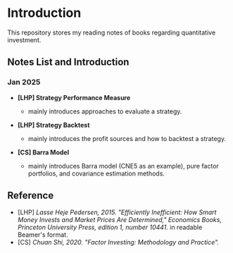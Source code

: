 # Introduction

This repository stores my reading notes of books regarding quantitative investment.



## Notes List and Introduction

### Jan 2025

* **[LHP] Strategy Performance Measure**

  * mainly introduces approaches to evaluate a strategy.

* **[LHP] Strategy Backtest**

  * mainly introduces the profit sources and how to backtest a strategy.

* **[CS] Barra Model**

  * mainly introduces Barra model (CNE5 as an example), pure factor portfolios, and covariance estimation methods.

    

## Reference

* [LHP] _Lasse Heje Pedersen, 2015. "Efficiently Inefficient: How Smart Money Invests and Market Prices Are Determined," Economics Books, Princeton University Press, edition 1, number 10441._ in readable Beamer's format.
* [CS] _Chuan Shi, 2020. "Factor Investing: Methodology and Practice"._